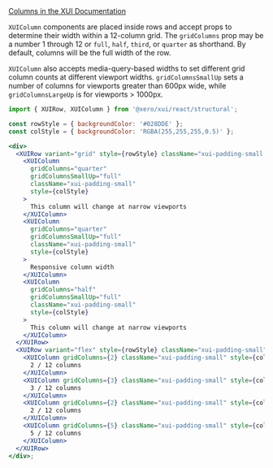 <div class="xui-margin-vertical">
	<a href="../section-fundamentals-layout.html#fundamentals-layout-3-2" isDocLink>Columns in the XUI Documentation</a>
</div>

`XUIColumn` components are placed inside rows and accept props to determine their width within a 12-column grid.
The `gridColumns` prop may be a number 1 through 12 or `full`, `half`, `third`, or `quarter` as shorthand. By default, columns will be the full width of the row.

`XUIColumn` also accepts media-query-based widths to set different grid column counts at different viewport widths. `gridColumnsSmallUp` sets a number of columns for viewports greater than 600px wide, while `gridColumnsLargeUp` is for viewports > 1000px.

```jsx harmony
import { XUIRow, XUIColumn } from '@xero/xui/react/structural';

const rowStyle = { backgroundColor: '#028DDE' };
const colStyle = { backgroundColor: 'RGBA(255,255,255,0.5)' };

<div>
  <XUIRow variant="grid" style={rowStyle} className="xui-padding-small xui-margin-bottom-large">
    <XUIColumn
      gridColumns="quarter"
      gridColumnsSmallUp="full"
      className="xui-padding-small"
      style={colStyle}
    >
      This column will change at narrow viewports
    </XUIColumn>
    <XUIColumn
      gridColumns="quarter"
      gridColumnsSmallUp="full"
      className="xui-padding-small"
      style={colStyle}
    >
      Responsive column width
    </XUIColumn>
    <XUIColumn
      gridColumns="half"
      gridColumnsSmallUp="full"
      className="xui-padding-small"
      style={colStyle}
    >
      This column will change at narrow viewports
    </XUIColumn>
  </XUIRow>
  <XUIRow variant="flex" style={rowStyle} className="xui-padding-small">
    <XUIColumn gridColumns={2} className="xui-padding-small" style={colStyle}>
      2 / 12 columns
    </XUIColumn>
    <XUIColumn gridColumns={3} className="xui-padding-small" style={colStyle}>
      3 / 12 columns
    </XUIColumn>
    <XUIColumn gridColumns={2} className="xui-padding-small" style={colStyle}>
      2 / 12 columns
    </XUIColumn>
    <XUIColumn gridColumns={5} className="xui-padding-small" style={colStyle}>
      5 / 12 columns
    </XUIColumn>
  </XUIRow>
</div>;
```
